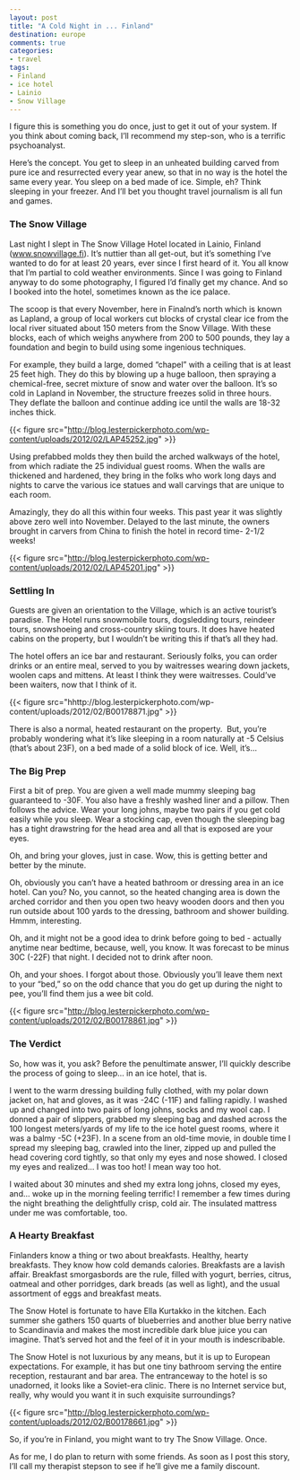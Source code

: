 ```yaml
---
layout: post
title: "A Cold Night in ... Finland"
destination: europe
comments: true
categories:
- travel
tags:
- Finland
- ice hotel
- Lainio
- Snow Village
---
```

I figure this is something you do once, just to get it out of your system. If you think about coming back, I’ll recommend my step-son, who is a terrific psychoanalyst.

Here’s the concept. You get to sleep in an unheated building carved from pure ice and resurrected every year anew, so that in no way is the hotel the same every year. You sleep on a bed made of ice. Simple, eh? Think sleeping in your freezer. And I’ll bet you thought travel journalism is all fun and games.

<h3>The Snow Village</h3>
Last night I slept in The Snow Village Hotel located in Lainio, Finland (<a href="http://www.snowvillage.fi">www.snowvillage.fi</a>). It’s nuttier than all get-out, but it’s something I’ve wanted to do for at least 20 years, ever since I first heard of it. You all know that I’m partial to cold weather environments. Since I was going to Finland anyway to do some photography, I figured I’d finally get my chance. And so I booked into the hotel, sometimes known as the ice palace.

The scoop is that every November, here in Finalnd’s north which is known as Lapland, a group of local workers cut blocks of crystal clear ice from the local river situated about 150 meters from the Snow Village. With these blocks, each of which weighs anywhere from 200 to 500 pounds, they lay a foundation and begin to build using some ingenious techniques.

For example, they build a large, domed “chapel” with a ceiling that is at least 25 feet high. They do this by blowing up a huge balloon, then spraying a chemical-free, secret mixture of snow and water over the balloon. It’s so cold in Lapland in November, the structure freezes solid in three hours. They deflate the balloon and continue adding ice until the walls are 18-32 inches thick.

{{< figure src="http://blog.lesterpickerphoto.com/wp-content/uploads/2012/02/LAP45252.jpg" >}}

Using prefabbed molds they then build the arched walkways of the hotel, from which radiate the 25 individual guest rooms. When the walls are thickened and hardened, they bring in the folks who work long days and nights to carve the various ice statues and wall carvings that are unique to each room.

Amazingly, they do all this within four weeks. This past year it was slightly above zero well into November. Delayed to the last minute, the owners brought in carvers from China to finish the hotel in record time- 2-1/2 weeks!

{{< figure src="http://blog.lesterpickerphoto.com/wp-content/uploads/2012/02/LAP45201.jpg" >}}

<h3>Settling In</h3>
Guests are given an orientation to the Village, which is an active tourist’s paradise. The Hotel runs snowmobile tours, dogsledding tours, reindeer tours, snowshoeing and cross-country skiing tours. It does have heated cabins on the property, but I wouldn’t be writing this if that’s all they had.

The hotel offers an ice bar and restaurant. Seriously folks, you can order drinks or an entire meal, served to you by waitresses wearing down jackets, woolen caps and mittens. At least I think they were waitresses. Could’ve been waiters, now that I think of it.

{{< figure src="hhttp://blog.lesterpickerphoto.com/wp-content/uploads/2012/02/B00178871.jpg" >}}

There is also a normal, heated restaurant on the property.  But, you’re probably wondering what it’s like sleeping in a room naturally at -5 Celsius (that’s about 23F), on a bed made of a solid block of ice. Well, it’s…

<h3>The Big Prep</h3>
First a bit of prep. You are given a well made mummy sleeping bag guaranteed to -30F. You also have a freshly washed liner and a pillow. Then follows the advice. Wear your long johns, maybe two pairs if you get cold easily while you sleep. Wear a stocking cap, even though the sleeping bag has a tight drawstring for the head area and all that is exposed are your eyes.

Oh, and bring your gloves, just in case. Wow, this is getting better and better by the minute.

Oh, obviously you can’t have a heated bathroom or dressing area in an ice hotel. Can you? No, you cannot, so the heated changing area is down the arched corridor and then you open two heavy wooden doors and then you run outside about 100 yards to the dressing, bathroom and shower building. Hmmm, interesting.

Oh, and it might not be a good idea to drink before going to bed - actually anytime near bedtime, because, well, you know. It was forecast to be minus 30C (-22F) that night. I decided not to drink after noon.

Oh, and your shoes. I forgot about those. Obviously you’ll leave them next to your “bed,” so on the odd chance that you do get up during the night to pee, you’ll find them jus a wee bit cold.

{{< figure src="http://blog.lesterpickerphoto.com/wp-content/uploads/2012/02/B00178861.jpg" >}}

<h3>The Verdict</h3>
So, how was it, you ask? Before the penultimate answer, I’ll quickly describe the process of going to sleep... in an ice hotel, that is.

I went to the warm dressing building fully clothed, with my polar down jacket on, hat and gloves, as it was -24C (-11F) and falling rapidly. I washed up and changed into two pairs of long johns, socks and my wool cap. I donned a pair of slippers, grabbed my sleeping bag and dashed across the 100 longest meters/yards of my life to the ice hotel guest rooms, where it was a balmy -5C (+23F). In a scene from an old-time movie, in double time I spread my sleeping bag, crawled into the liner, zipped up and pulled the head covering cord tightly, so that only my eyes and nose showed. I closed my eyes and realized… I was too hot! I mean way too hot.

I waited about 30 minutes and shed my extra long johns, closed my eyes, and... woke up in the morning feeling terrific! I remember a few times during the night breathing the delightfully crisp, cold air. The insulated mattress under me was comfortable, too.
<h3>A Hearty Breakfast</h3>
Finlanders know a thing or two about breakfasts. Healthy, hearty breakfasts. They know how cold demands calories. Breakfasts are a lavish affair. Breakfast smorgasbords are the rule, filled with yogurt, berries, citrus, oatmeal and other porridges, dark breads (as well as light), and the usual assortment of eggs and breakfast meats.

The Snow Hotel is fortunate to have Ella Kurtakko in the kitchen. Each summer she gathers 150 quarts of blueberries and another blue berry native to Scandinavia and makes the most incredible dark blue juice you can imagine. That’s served hot and the feel of it in your mouth is indescribable.

The Snow Hotel is not luxurious by any means, but it is up to European expectations. For example, it has but one tiny bathroom serving the entire reception, restaurant and bar area. The entranceway to the hotel is so unadorned, it looks like a Soviet-era clinic. There is no Internet service but, really, why would you want it in such exquisite surroundings?

{{< figure src="http://blog.lesterpickerphoto.com/wp-content/uploads/2012/02/B00178661.jpg" >}}

So, if you’re in Finland, you might want to try The Snow Village. Once.

As for me, I do plan to return with some friends. As soon as I post this story, I’ll call my therapist stepson to see if he’ll give me a family discount.